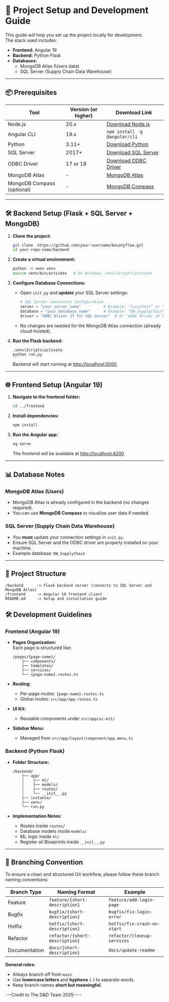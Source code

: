 
# 🚀 Project Setup and Development Guide

This guide will help you set up the project locally for development.  
The stack used includes:

- **Frontend:** Angular 19
- **Backend:** Python Flask
- **Databases:** 
  - MongoDB Atlas (Users data)
  - SQL Server (Supply Chain Data Warehouse)

---

## 📦 Prerequisites

| Tool         | Version (or higher) | Download Link                             |
| ------------ | ------------------- | ----------------------------------------- |
| Node.js      | 20.x                 | [Download Node.js](https://nodejs.org/)   |
| Angular CLI  | 19.x                 | `npm install -g @angular/cli`             |
| Python       | 3.11+                | [Download Python](https://www.python.org/) |
| SQL Server   | 2017+                | [Download SQL Server](https://www.microsoft.com/en-us/sql-server/sql-server-downloads) |
| ODBC Driver  | 17 or 18             | [Download ODBC Driver](https://learn.microsoft.com/en-us/sql/connect/odbc/download-odbc-driver-for-sql-server) |
| MongoDB Atlas| -                    | [MongoDB Atlas](https://www.mongodb.com/cloud/atlas) |
| MongoDB Compass (optional) | -       | [MongoDB Compass](https://www.mongodb.com/try/download/compass) |

---

## 🛠️ Backend Setup (Flask + SQL Server + MongoDB)

1. **Clone the project:**
   ```bash
   git clone  https://github.com/your-username/beuatyflow.git
   cd your-repo-name/backend
   ```

2. **Create a virtual environment:**
   ```bash
   python -m venv venv
   source venv/bin/activate   # On Windows: venv\Scripts\activate
   ```


3. **Configure Database Connections:**
   
   - Open `init.py` and **update** your SQL Server settings:

     ```python
     # SQL Server connection configuration
     server = "your_server_name"          # Example: "localhost" or "192.168.1.5"
     database = "your_database_name"      # Example: "DW_SupplyChain"
     driver = "ODBC Driver 17 for SQL Server"  # Or "ODBC Driver 18 for SQL Server"
     ```

   - No changes are needed for the MongoDB Atlas connection (already cloud-hosted).

4. **Run the Flask backend:**
   ```bash
   .venv\Scripts\activate
   python run.py
   ```
   Backend will start running at [http://localhost:5000](http://localhost:5000).

---

## 🌐 Frontend Setup (Angular 19)

1. **Navigate to the frontend folder:**
   ```bash
   cd ../frontend
   ```

2. **Install dependencies:**
   ```bash
   npm install
   ```



3. **Run the Angular app:**
   ```bash
   ng serve
   ```
   The frontend will be available at [http://localhost:4200](http://localhost:4200).

---

## 📊 Database Notes

### MongoDB Atlas (Users)

- MongoDB Atlas is already configured in the backend (no changes required).
- You can use **MongoDB Compass** to visualize user data if needed.

### SQL Server (Supply Chain Data Warehouse)

- You **must** update your connection settings in `init.py`.
- Ensure SQL Server and the ODBC driver are properly installed on your machine.
- Example database: `DW_SupplyChain`

---

## 📂 Project Structure

```
/backend      -> Flask backend server (connects to SQL Server and MongoDB Atlas)
/frontend     -> Angular 19 frontend client
README.md     -> Setup and installation guide
```
## 🛠️ Development Guidelines

### Frontend (Angular 19)

- **Pages Organization:**  
  Each page is structured like:
  ```
  /pages/{page-name}/
      ├── components/
      ├── templates/
      ├── services/
      └── {page-name}.routes.ts
  ```
- **Routing:**
  - Per-page routes: `{page-name}.routes.ts`
  - Global routes: `src/app/app.routes.ts`

- **UI Kit:**
  - Reusable components under `src/app/ui-kit/`

- **Sidebar Menu:**
  - Managed from `src/app/layout/component/app.menu.ts`

### Backend (Python Flask)

- **Folder Structure:**
  ```
  /backend/
      ├── app/
      │    ├── ml/
      │    ├── models/
      │    ├── routes/
      │    └── __init__.py
      ├── instance/
      ├── venv/
      └── run.py
  ```

- **Implementation Notes:**
  - Routes inside `routes/`
  - Database models inside `models/`
  - ML logic inside `ml/`
  - Register all Blueprints inside `__init__.py`

---

## 🌿 Branching Convention

To ensure a clean and structured Git workflow, please follow these branch naming conventions:

| Branch Type  | Naming Format                | Example                     |
| ------------ | ----------------------------- | --------------------------- |
| Feature      | `feature/{short-description}`  | `feature/add-login-page`    |
| Bugfix       | `bugfix/{short-description}`   | `bugfix/fix-login-error`    |
| Hotfix       | `hotfix/{short-description}`   | `hotfix/fix-crash-on-start` |
| Refactor     | `refactor/{short-description}` | `refactor/cleanup-services` |
| Documentation| `docs/{short-description}`     | `docs/update-readme`        |

**General rules:**
- Always branch off from `main`.
- Use **lowercase letters** and **hyphens** (`-`) to separate words.
- Keep branch names **short but meaningful**.

---Credit to The D&D Team 2025----
